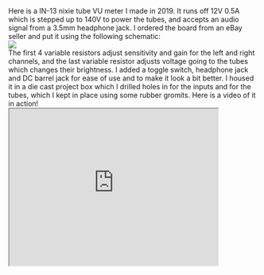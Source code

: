 <section padding="10px">
  Here is a IN-13 nixie tube VU meter I made in 2019. It runs off 12V 0.5A which is stepped up to 140V to power the tubes, and accepts an audio signal from a 3.5mm     headphone jack. I ordered the board from an eBay seller and put it using the following schematic:
 </section>
<img src="https://user-images.githubusercontent.com/63659684/95758888-e7e86580-0ca0-11eb-8cf6-c1f58328c82c.png">
<section padding="10px">
The first 4 variable resistors adjust sensitivity and gain for the left and right channels, and the last variable resistor adjusts voltage going to the tubes which changes their brightness. I added a toggle switch, headphone jack and DC barrel jack for ease of use and to make it look a bit better. I housed it in a die cast project box which I drilled holes in for the inputs and for the tubes, which I kept in place using some rubber gromits.
Here is a video of it in action!
  </section>
 <iframe width="420" height="315"
src="https://www.youtube.com/watch?v=IXU6dty2NVc&feature=youtu.be">
</iframe> 



